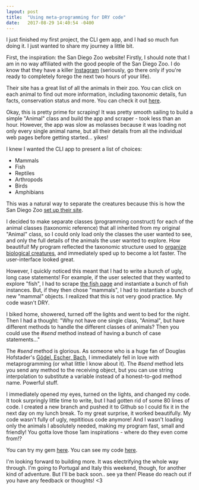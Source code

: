 ```yaml
---
layout: post
title:  "Using meta-programming for DRY code"
date:   2017-08-29 14:40:54 -0400
---
```



I just finished my first project, the CLI gem app, and I had so much fun doing it. I just wanted to share my journey a little bit.

First, the inspiration: the San Diego Zoo website! Firstly, I should note that I am in no way affiliated with the good people of the San Diego Zoo. I do know that they have a killer [Instagram](https://www.instagram.com/sandiegozoo/?hl=en) (seriously, go there only if you're ready to completely forego the next two hours of your life). 

Their site has a great list of all the animals in their zoo. You can click on each animal to find out more information, including taxonomic details, fun facts, conservation status and more. You can check it out [here](http://animals.sandiegozoo.org/animals). 

Okay, this is pretty prime for scraping! It was pretty smooth sailing to build a simple "Animal" class and build the app and scraper - took less than an hour. However, the app was slow as molasses because it was loading not only every single animal name, but all their details from all the individual web pages before getting started... yikes!

I knew I wanted the CLI app to present a list of choices:

* Mammals
* Fish
* Reptiles
* Arthropods
* Birds
* Amphibians

This was a natural way to separate the creatures because this is how the San Diego Zoo [set up their site](http://animals.sandiegozoo.org/animals/mammals). 

I decided to make separate classes (programming construct) for each of the animal classes (taxonomic reference) that all inherited from my original "Animal" class, so I could only load only the classes the user wanted to see, and only the full details of the animals the user wanted to explore. How beautiful! My program reflected the taxonomic structure used to [organize biological creatures](http://basicbiology.net/biology-101/taxonomy/), and immediately sped up to become a lot faster. The user-interface looked great. 

However, I quickly noticed this meant that I had to write a bunch of ugly, long case statements! For example, if the user selected that they wanted to explore "fish",  I had to scrape [the fish page](http://animals.sandiegozoo.org/animals/fish) and instantiate a bunch of fish instances. But, if they then chose "mammals", I had to instantiate a bunch of new "mammal" objects. I realized that this is not very good practice. My code wasn't DRY. 

I biked home, showered, turned off the lights and went to bed for the night. Then I had a thought: "Why not have one single class, "Animal", but have different methods to handle the different classes of animals? Then you could use the *#send* method instead of having a bunch of case statements..." 

The *#send* method is glorious. As someone who is a huge fan of Douglas Hofstader's [Gödel, Escher, Bach](https://en.wikipedia.org/wiki/G%C3%B6del,_Escher,_Bach), I immediately fell in love with metaprogramming (or what little I know about it). The *#send* method lets you send any method to the receiving object, but you can use string interpolation to substitute a variable instead of a honest-to-god method name. Powerful stuff.

I immediately opened my eyes, turned on the lights, and changed my code. It took surpringly little time to write, but I had gotten rid of some 80 lines of code. I created a new branch and pushed it to Github so I could fix it in the next day on my lunch break. To my great surprise, it worked beautifully. My code wasn't fully of ugly, repititious code anymore! And I wasn't loading only the animals I absolutely needed, making my program fast, small and friendly! You gotta love those 1am inspirations - where do they even come from!? 

You can try my gem [here](https://rubygems.org/gems/SDzoo).
You can see my code [here](https://github.com/burrahey/SDzoo-cli-app). 

I'm looking forward to building more. It was electrifying the whole way through. I'm going to Portugal and Italy this weekend, though, for another kind of adventure. But I'll be back soon.. see ya then! Please do reach out if you have any feedback or thoughts! <3
